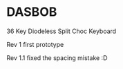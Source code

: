 # DASBOB
36 Key Diodeless Split Choc Keyboard

Rev 1 first prototype

Rev 1.1 fixed the spacing mistake :D
